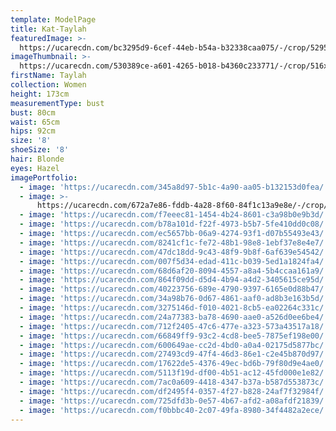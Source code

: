 ```yaml
---
template: ModelPage
title: Kat-Taylah
featuredImage: >-
  https://ucarecdn.com/bc3295d9-6cef-44eb-b54a-b32338caa075/-/crop/5295x3526/0,866/-/preview/
imageThumbnail: >-
  https://ucarecdn.com/530389ce-a601-4265-b018-b4360c233771/-/crop/516x734/294,20/-/preview/
firstName: Taylah
collection: Women
height: 173cm
measurementType: bust
bust: 80cm
waist: 65cm
hips: 92cm
size: '8'
shoeSize: '8'
hair: Blonde
eyes: Hazel
imagePortfolio:
  - image: 'https://ucarecdn.com/345a8d97-5b1c-4a90-aa05-b132153d0fea/'
  - image: >-
      https://ucarecdn.com/672a7e86-fddb-4a28-8f60-84f1c13a9e8e/-/crop/648x832/230,29/-/preview/
  - image: 'https://ucarecdn.com/f7eeec81-1454-4b24-8601-c3a98b0e9b3d/'
  - image: 'https://ucarecdn.com/b78a101d-f22f-4973-b5b7-5fe410dd0c08/'
  - image: 'https://ucarecdn.com/ec5657bb-06a9-4274-93f1-d07b55493e43/'
  - image: 'https://ucarecdn.com/8241cf1c-fe72-48b1-98e8-1ebf37e8e4e7/'
  - image: 'https://ucarecdn.com/47dc18dd-9c43-48f9-9b8f-6af639e54542/'
  - image: 'https://ucarecdn.com/007f5d34-edad-411c-b039-5ed1a1824fa4/'
  - image: 'https://ucarecdn.com/68d6af20-8094-4557-a8a4-5b4ccaa161a9/'
  - image: 'https://ucarecdn.com/864f09dd-d5d4-4b94-a4d2-3405615ce95d/'
  - image: 'https://ucarecdn.com/40223756-689e-4790-9397-6165e0d88b47/'
  - image: 'https://ucarecdn.com/34a98b76-0d67-4861-aaf0-ad8b3e163b5d/'
  - image: 'https://ucarecdn.com/3275146d-f010-4021-8cb5-ea02264c331c/'
  - image: 'https://ucarecdn.com/24a77383-ba78-4690-aae0-a526d0ee6be4/'
  - image: 'https://ucarecdn.com/712f2405-47c6-477e-a323-573a43517a18/'
  - image: 'https://ucarecdn.com/66849ff9-93c2-4cd8-bee5-7875ef198e00/'
  - image: 'https://ucarecdn.com/600649ae-cc2d-4bd0-a0a4-02175d5877bc/'
  - image: 'https://ucarecdn.com/27493cd9-47f4-46d3-86e1-c2e45b870d97/'
  - image: 'https://ucarecdn.com/17622de5-4376-49ec-bd6b-79f80d9e4ae0/'
  - image: 'https://ucarecdn.com/5113f19d-df00-4b51-ac12-45fd000e1e82/'
  - image: 'https://ucarecdn.com/7ac0a609-4418-4347-b37a-b587d553873c/'
  - image: 'https://ucarecdn.com/df2495f4-0357-4f27-b828-24af7f32984f/'
  - image: 'https://ucarecdn.com/725dfd3b-0e57-4b67-afd2-a08afdf21839/'
  - image: 'https://ucarecdn.com/f0bbbc40-2c07-49fa-8980-34f4482a2ece/'
---
```


